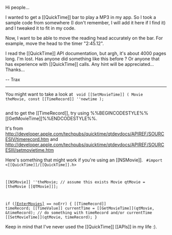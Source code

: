 

Hi people...

I wanted to get a [[QuickTime]] bar to play a MP3 in my app. So I took a sample code from somewhere (I don't remember, I will add it here if I find it) and I tweaked it to fit in my code.

Now, I want to be able to move the reading head accurately on the bar. For example, move the head to the timer "2:45.12".

I read the [[QuickTime]] API documentation, but argh, it's about 4000 pages long. I'm lost. Has anyone did something like this before ? Or anyone that has experience with [[QuickTime]] calls. Any hint will be appreciated... Thanks...

-- Trax

----

You might want to take a look at
<code>
void [[SetMovieTime]] (
     Movie            theMovie,
     const [[TimeRecord]] ''newtime );   
</code>

and to get the [[TimeRecord]], try using %%BEGINCODESTYLE%%[[GetMovieTime]]%%ENDCODESTYLE%%.

It's from http://developer.apple.com/techpubs/quicktime/qtdevdocs/APIREF/SOURCESIV/timerecord.htm and http://developer.apple.com/techpubs/quicktime/qtdevdocs/APIREF/SOURCESIII/setmovietime.htm

Here's something that might work if you're using an [[NSMovie]].
<code>
#import <[[QuickTime]]/[[QuickTime]].h>

[[NSMovie]] ''theMovie; // assume this exists
Movie qtMovie = [theMovie [[QTMovie]]];

if ([[EnterMovies]]() == noErr)
{
    [[TimeRecord]] timeRecord;
    [[TimeValue]] currentTime = [[GetMovieTime]](qtMovie, &timeRecord);
    // do something with timeRecord and/or currentTime
    [[SetMovieTime]](qtMovie, timeRecord);
}
</code>

Keep in mind that I've never used the [[QuickTime]] [[APIs]] in my life :).